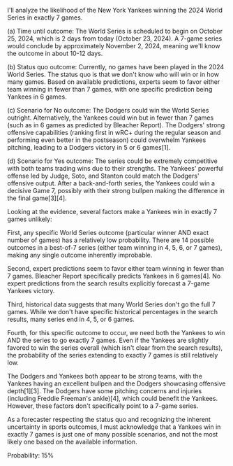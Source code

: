 I'll analyze the likelihood of the New York Yankees winning the 2024 World Series in exactly 7 games.

(a) Time until outcome: The World Series is scheduled to begin on October 25, 2024, which is 2 days from today (October 23, 2024). A 7-game series would conclude by approximately November 2, 2024, meaning we'll know the outcome in about 10-12 days.

(b) Status quo outcome: Currently, no games have been played in the 2024 World Series. The status quo is that we don't know who will win or in how many games. Based on available predictions, experts seem to favor either team winning in fewer than 7 games, with one specific prediction being Yankees in 6 games.

(c) Scenario for No outcome: The Dodgers could win the World Series outright. Alternatively, the Yankees could win but in fewer than 7 games (such as in 6 games as predicted by Bleacher Report). The Dodgers' strong offensive capabilities (ranking first in wRC+ during the regular season and performing even better in the postseason) could overwhelm Yankees pitching, leading to a Dodgers victory in 5 or 6 games[1].

(d) Scenario for Yes outcome: The series could be extremely competitive with both teams trading wins due to their strengths. The Yankees' powerful offense led by Judge, Soto, and Stanton could match the Dodgers' offensive output. After a back-and-forth series, the Yankees could win a decisive Game 7, possibly with their strong bullpen making the difference in the final game[3][4].

Looking at the evidence, several factors make a Yankees win in exactly 7 games unlikely:

First, any specific World Series outcome (particular winner AND exact number of games) has a relatively low probability. There are 14 possible outcomes in a best-of-7 series (either team winning in 4, 5, 6, or 7 games), making any single outcome inherently improbable.

Second, expert predictions seem to favor either team winning in fewer than 7 games. Bleacher Report specifically predicts Yankees in 6 games[4]. No expert predictions from the search results explicitly forecast a 7-game Yankees victory.

Third, historical data suggests that many World Series don't go the full 7 games. While we don't have specific historical percentages in the search results, many series end in 4, 5, or 6 games.

Fourth, for this specific outcome to occur, we need both the Yankees to win AND the series to go exactly 7 games. Even if the Yankees are slightly favored to win the series overall (which isn't clear from the search results), the probability of the series extending to exactly 7 games is still relatively low.

The Dodgers and Yankees both appear to be strong teams, with the Yankees having an excellent bullpen and the Dodgers showcasing offensive depth[1][3]. The Dodgers have some pitching concerns and injuries (including Freddie Freeman's ankle)[4], which could benefit the Yankees. However, these factors don't specifically point to a 7-game series.

As a forecaster respecting the status quo and recognizing the inherent uncertainty in sports outcomes, I must acknowledge that a Yankees win in exactly 7 games is just one of many possible scenarios, and not the most likely one based on the available information.

Probability: 15%